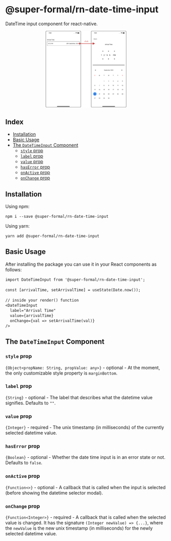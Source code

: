 # @super-formal/rn-date-time-input

DateTime input component for react-native.

<p align="center">
  <img src="img/demonstration.png" width="50%"/>
</p>

## Index

- [Installation](#installation)
- [Basic Usage](#basic-usage)
- [The `DateTimeInput` Component](#the-date-time-input-component)
  - [`style` prop](#dateTimeInput-style)
  - [`label` prop](#dateTimeInput-label)
  - [`value` prop](#dateTimeInput-value)
  - [`hasError` prop](#dateTimeInput-hasError)
  - [`onActive` prop](#dateTimeInput-onActive)
  - [`onChange` prop](#dateTimeInput-onChange)

## Installation

Using npm:

```
npm i --save @super-formal/rn-date-time-input
```

Using yarn:

```
yarn add @super-formal/rn-date-time-input
```

## Basic Usage

After installing the package you can use it in your React components as follows:

```
import DateTimeInput from '@super-formal/rn-date-time-input';

const [arrivalTime, setArrivalTime] = useState(Date.now());

// inside your render() function
<DateTimeInput
  label="Arrival Time"
  value={arrivalTime}
  onChange={val => setArrivalTime(val)}
/>
```

## The `DateTimeInput` Component

### <a id="dateTimeInput-style"></a> `style` prop

`{Object<propName: String, propValue: any>}` - optional - At the moment, the only customizable style property is `marginBottom`.

### <a id="dateTimeInput-label"></a> `label` prop

`{String}` - optional - The label that describes what the datetime value signifies. Defaults to `""`.

### <a id="dateTimeInput-value"></a> `value` prop

`{Integer}` - required - The unix timestamp (in milliseconds) of the currently selected datetime value.

### <a id="dateTimeInput-hasError"></a> `hasError` prop

`{Boolean}` - optional - Whether the date time input is in an error state or not. Defaults to `false`.

### <a id="dateTimeInput-onActive"></a> `onActive` prop

`{Function<>}` - optional - A callback that is called when the input is selected (before showing the datetime selector modal).

### <a id="dateTimeInput-onChange"></a> `onChange` prop

`{Function<Integer>}` - required - A callback that is called when the selected value is changed. It has the signature `(Integer newValue) => {...}`, where the `newValue` is the new unix timestamp (in milliseconds) for the newly selected datetime value.

